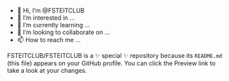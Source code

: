 - 👋 Hi, I’m @FSTEITCLUB
- 👀 I’m interested in ...
- 🌱 I’m currently learning ...
- 💞️ I’m looking to collaborate on ...
- 📫 How to reach me ...


FSTEITCLUB/FSTEITCLUB is a ✨ special ✨ repository because its `README.md` (this file) appears on your GitHub profile.
You can click the Preview link to take a look at your changes.
<!---
--->

